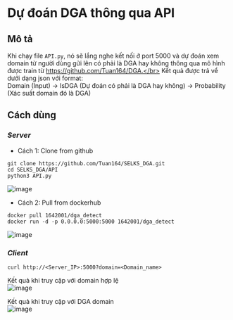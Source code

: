 # Dự đoán DGA thông qua API
## Mô tả
Khi chạy file `API.py`, nó sẽ lắng nghe kết nối ở port 5000 và dự đoán xem domain từ người dùng gửi lên có phải là DGA hay không
thông qua mô hình được train từ https://github.com/Tuan164/DGA.</br>
Kết quả được trả về dưới dạng json với format:</br>
Domain (Input) -> IsDGA (Dự đoán có phải là DGA hay không) -> Probability (Xác suất domain đó là DGA)

## Cách dùng
### *Server*
- Cách 1: Clone from github
```
git clone https://github.com/Tuan164/SELKS_DGA.git
cd SELKS_DGA/API
python3 API.py
```
    
![image](https://user-images.githubusercontent.com/54493212/187583697-463c8a67-557e-4451-a9c9-728b6cdef077.png)

- Cách 2: Pull from dockerhub
```
docker pull 1642001/dga_detect
docker run -d -p 0.0.0.0:5000:5000 1642001/dga_detect
```

![image](https://user-images.githubusercontent.com/54493212/186911262-a8966e19-cd5b-4d70-a0ba-46ae644557fe.png)

### *Client*
    curl http://<Server_IP>:5000?domain=<Domain_name>
  
Kết quả khi truy cập với domain hợp lệ</br>
![image](https://user-images.githubusercontent.com/54493212/187583905-89bc0d1d-6502-4817-a76c-aa1544d97180.png)


Kết quả khi truy cập với DGA domain</br>
![image](https://user-images.githubusercontent.com/54493212/187583867-2a480b22-ebb6-4b56-addd-163d57c1f643.png)

